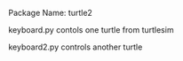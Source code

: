 Package Name: turtle2

keyboard.py contols one turtle from turtlesim

keyboard2.py controls another turtle
